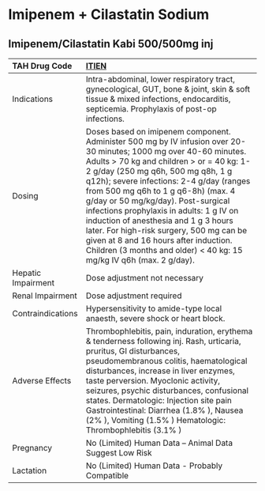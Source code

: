 # Imipenem + Cilastatin Sodium

## Imipenem/Cilastatin Kabi 500/500mg inj

| TAH Drug Code      | [**ITIEN**](https://www.tahsda.org.tw/drugs/hissearch.php?drug_code=ITIEN)                                                                                                                                                                                                                                                                                                                                                                                                                                                                                                   |
|:-------------------|:-----------------------------------------------------------------------------------------------------------------------------------------------------------------------------------------------------------------------------------------------------------------------------------------------------------------------------------------------------------------------------------------------------------------------------------------------------------------------------------------------------------------------------------------------------------------------------|
| Indications        | Intra-abdominal, lower respiratory tract, gynecological, GUT, bone & joint, skin & soft tissue & mixed infections, endocarditis, septicemia. Prophylaxis of post-op infections.                                                                                                                                                                                                                                                                                                                                                                                              |
| Dosing             | Doses based on imipenem component. Administer 500 mg by IV infusion over 20-30 minutes; 1000 mg over 40-60 minutes. Adults > 70 kg and children > or = 40 kg: 1-2 g/day (250 mg q6h, 500 mg q8h, 1 g q12h); severe infections: 2-4 g/day (ranges from 500 mg q6h to 1 g q6-8h) (max. 4 g/day or 50 mg/kg/day). Post-surgical infections prophylaxis in adults: 1 g IV on induction of anesthesia and 1 g 3 hours later. For high-risk surgery, 500 mg can be given at 8 and 16 hours after induction. Children (3 months and older) < 40 kg: 15 mg/kg IV q6h (max. 2 g/day). |
| Hepatic Impairment | Dose adjustment not necessary                                                                                                                                                                                                                                                                                                                                                                                                                                                                                                                                                |
| Renal Impairment   | Dose adjustment required                                                                                                                                                                                                                                                                                                                                                                                                                                                                                                                                                     |
| Contraindications  | Hypersensitivity to amide-type local anaesth, severe shock or heart block.                                                                                                                                                                                                                                                                                                                                                                                                                                                                                                   |
| Adverse Effects    | Thrombophlebitis, pain, induration, erythema & tenderness following inj. Rash, urticaria, pruritus, GI disturbances, pseudomembranous colitis, haematological disturbances, increase in liver enzymes, taste perversion. Myoclonic activity, seizures, psychic disturbances, confusional states. Dermatologic: Injection site pain Gastrointestinal: Diarrhea (1.8% ), Nausea (2% ), Vomiting (1.5% ) Hematologic: Thrombophlebitis (3.1% )                                                                                                                                  |
| Pregnancy          | No (Limited) Human Data – Animal Data Suggest Low Risk                                                                                                                                                                                                                                                                                                                                                                                                                                                                                                                       |
| Lactation          | No (Limited) Human Data - Probably Compatible                                                                                                                                                                                                                                                                                                                                                                                                                                                                                                                                |


